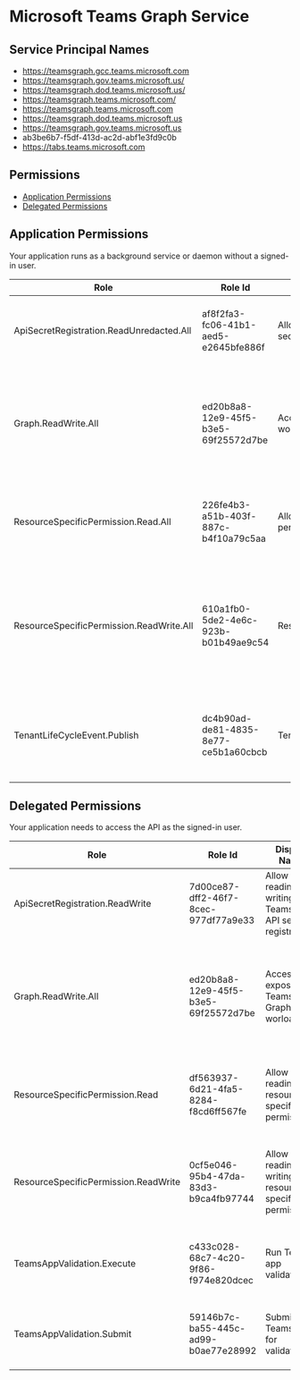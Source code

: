 # Microsoft Teams Graph Service
## Service Principal Names
- https://teamsgraph.gcc.teams.microsoft.com
- https://teamsgraph.gov.teams.microsoft.us/
- https://teamsgraph.dod.teams.microsoft.us/
- https://teamsgraph.teams.microsoft.com/
- https://teamsgraph.teams.microsoft.com
- https://teamsgraph.dod.teams.microsoft.us
- https://teamsgraph.gov.teams.microsoft.us
- ab3be6b7-f5df-413d-ac2d-abf1e3fd9c0b
- https://tabs.teams.microsoft.com

 ## Permissions
- [Application Permissions](#application-permissions)
- [Delegated Permissions](#delegated-permissions)

## Application Permissions
Your application runs as a background service or daemon without a signed-in user.

| Role | Role Id | Display Name | Description |
|---|---|---|---|
| ApiSecretRegistration.ReadUnredacted.All | af8f2fa3-fc06-41b1-aed5-e2645bfe886f | Allows reading unredacted Teams App Api secret registrations | Allows reading unredacted Teams App Api secret registrations |
| Graph.ReadWrite.All | ed20b8a8-12e9-45f5-b3e5-69f25572d7be | Access APIs exposed by Teams Graph worload | Allows Microsoft Graph to call into the service to perform operations on application's behalf |
| ResourceSpecificPermission.Read.All | 226fe4b3-a51b-403f-887c-b4f10a79c5aa | Allow reading resource specific permissions | Allows reading resource specific permissions for an application |
| ResourceSpecificPermission.ReadWrite.All | 610a1fb0-5de2-4e6c-923b-b01b49ae9c54 | ResourceSpecificPermission.ReadWrite.All | Allows reading and writing resource specific permissions for an application, without a signed-in user. |
| TenantLifeCycleEvent.Publish | dc4b90ad-de81-4835-8e77-ce5b1a60cbcb | TenantLifeCycleEvent.Publish | Allows publishing of life cycle events, such as deletion and migration, of a tenant. |

## Delegated Permissions
Your application needs to access the API as the signed-in user. 

| Role | Role Id | Display Name | Description |
|---|---|---|---|
| ApiSecretRegistration.ReadWrite | 7d00ce87-dff2-46f7-8cec-977df77a9e33 | Allow reading and writing Teams App API secret registrations | Allow reading and writing Teams App API secret registrations |
| Graph.ReadWrite.All | ed20b8a8-12e9-45f5-b3e5-69f25572d7be | Access APIs exposed by Teams Graph worload | Allows Microsoft Graph to call into the service to perform operations on application's behalf |
| ResourceSpecificPermission.Read | df563937-6d21-4fa5-8284-f8cd6ff567fe | Allow reading resource specific permissions | Allows reading resource specific permissions for an application |
| ResourceSpecificPermission.ReadWrite | 0cf5e046-95b4-47da-83d3-b9ca4fb97744 | Allow reading and writing resource specific permissions | Allows reading and writing resource specific permissions for an application |
| TeamsAppValidation.Execute | c433c028-68c7-4c20-9f86-f974e820dcec | Run Teams app validation | Runs Teams app validation for submitted app |
| TeamsAppValidation.Submit | 59146b7c-ba55-445c-ad99-b0ae77e28992 | Submit Teams app for validation | Submit an app for running Teams App validation routines |

